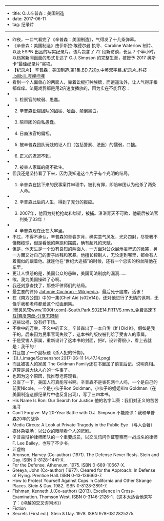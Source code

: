 - --
- title: O.J.辛普森：美国制造
- date: 2017-06-11
- tag: 纪录片
- --
- 昨夜，一口气看完了《辛普森：美国制造》，气得发了十几条弹幕。
- 《辛普森：美国制造》由伊斯拉·埃德尔曼 执导、Caroline Waterlow 制片、以及 ESPN 出品的写实纪录片，该片包含了 72 段新访谈，长达 7 个半小时，以档案新闻画面的形式复述了 O.J. Simpson 的完整生涯，被授予 2017 奥斯卡“最佳纪录片”奖项。
- [【纪录片】 辛普森：美国制造.第1集.BD.720p.中英双字幕_纪录片_科技_bilibili_哔哩哔哩](http://www.bilibili.com/video/av10429140/?from=search&seid=13247699635801325520)
- 看到一个人面兽心的两面人，靠着讼棍打种族牌，而逍遥法外，让人气得牙根都痒痒。法庭戏我都是用2倍速度播放的，因为实在不能容忍：
- 1. 检察官的软弱、愚蠢。
- 2. 辛普森讼棍团队的凶猛、嗜血、颠倒黑白。
- 3. 陪审团的自私愚蠢。
- 4. 日裔法官的偏袒。
- 5. 被辛普森团队玩残的证人们（包括警察、法医）的懦弱，口拙。
- 6. 正义的迟迟不到。
- 7. 被害人家属的痛不欲生。
- 但我还是坚持看了下来，因为我知道这个片子有个光明的结局。
- 1. 辛普森在接下来的民事案件审理中，被判有罪，即陪审团认为他杀了两条人命。
- 2. 辛普森此后的人生，得到了充分的报应。
- 3. 2007年，他因为持枪抢劫和绑架，被捕。湛湛青天不可欺，他最后被法官判处了33年！
- 4. 辛普森现在还在大牢里。
- 不过，不得不承认，辛普森的青春岁月，确实意气风发，光彩四射，尽管我不懂橄榄球，但是看他的奔跑和摆脱，确有超凡的天赋。
- 但是，他天生是一个没有良知的两面人，一方面对公众展示招牌式的微笑，另一方面又对自己的妻子凶残和家暴。他擅长控制人，无论走到哪里，都会有人着魔似的跟着他。就连他在“世纪大追捕”的时候，还有一个忠实的粉丝陪他在车里。
- 更让人愤怒的是，美国公众的愚昧，美国司法制度的漏洞……
- 唉，我为美国操碎了心啊。
- 我还刻意查找了，那些坏律师们的结局。
- 最主要的律师 [Johnnie Cochran - Wikipedia](https://en.wikipedia.org/wiki/Johnnie_Cochran)，最后死于脑瘤，活该！
- 在《南方公园》中的一集(Chef Aid (s02e14))，还对他进行了无情的讽刺，无怪乎我和老蒋都爱这个动画剧集。
- [[謦灵风软www.1000fr.com]-South.Park.S02E14.FRTVS.rmvb_免费高速下载|百度网盘-分享无限制](https://pan.baidu.com/s/1dFvNoOx)
- 这些讼棍，没有好下场。
- 不幸中的万幸，不义中的正义，辛普森出了一本自传《If I Did it》，假如是我干的。后来因为民事官司失败了，这本书的版权被判给了受害人的家属。
- 于是受害人家属，重新设计了这本书的封面，把if，设计得很小，看上去就是：我干的！
- 并且加了一个副标题《杀人犯的忏悔》。
- ![](./_image/Screenshot 2017-06-11 14.47.14.png)
- 而且被害人的家属 The Goldman Family还在书里加了前言后记，说明真相。
- 这算是最大快人心的一件事了。
- 也因为这个原因，我推荐老蒋观看。
- 又查了一下，美国人可真能写书啊。辛普森不是害死两个人吗，一个是自己的前妻Nicole，一个是小伙子Ron Goldman，小伙子的姐姐Kim Goldman（在美国制造这部纪录片中也反复出现），写了三四本书。
- His Name Is Ron: Our Search for Justice 他的名字叫荣：我们对正义的苦苦追寻
- Can't Forgive: My 20-Year Battle with O.J. Simpson 不能原谅：我和辛普森20年的战争
- Media Circus: A Look at Private Tragedy in the Public Eye  （与人合著）媒体杂耍场：以公众的眼睛看个人的悲剧。
- 辛普森辩护律师团队的一个重要成员，以交叉讯问作证警察而一战成名的律师F. Lee Bailey，也写了不少书。
- 非虚构
- Aronson, Harvey (Co-author) (1971). The Defense Never Rests. Stein and Day. ISBN 0-8128-1441-X.
- For the Defense. Atheneum. 1975. ISBN 0-689-10667-X.
- Greeya, John (Co-author) (1977). Cleared for the Approach: In Defense of Flying. Prentice Hall. ISBN 0-13-136663-7.
- How to Protect Yourself Against Cops in California and Other Strange Places. Stein & Day. 1982. ISBN 0-8128-2891-7.
- Fishman, Kenneth J.(Co-author) (2013). Excellence in Cross-Examination. Thomson West. ISBN 0-3146-2126-1.（这本太适合他来写了：《卓越的交叉询问术》）
- Fiction
- Secrets (First ed.). Stein & Day. 1978. ISBN 978-0812825275.
